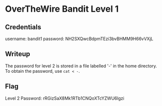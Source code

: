 # OverTheWire Bandit Level 1

## Credentials
username: bandit1
password: NH2SXQwcBdpmTEzi3bvBHMM9H66vVXjL

## Writeup
The password for level 2 is stored in a file labelled '-' in the home directory. To obtain the password, use `cat < -`.

## Flag
Level 2 Password: rRGizSaX8Mk1RTb1CNQoXTcYZWU6lgzi
